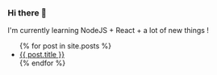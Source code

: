 ### Hi there 👋
I'm currently learning NodeJS + React + a lot of new things !

<ul>
  {% for post in site.posts %}
    <li>
      <a href="{% post_url {{ post.post }} %}">{{ post.title }}</a>
    </li>
  {% endfor %}
</ul>